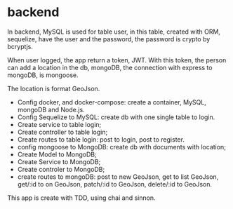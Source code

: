 # backend

In backend, MySQL is used for table user, in this table, created with ORM, sequelize, have the user and the password, the password is crypto by bcryptjs.

When user logged, the app return a token, JWT. With this token, the person can add a location in the db, mongoDB, the connection with express to mongoDB, is mongoose.

The location is format GeoJson.

- Config docker, and docker-compose:
    create a container, MySQL, mongoDB and Node.js.
- Config Sequelize to MySQL:
    create db with one single table to login.
- Create service to table login;
- Create controller to table login;
- Create routes to table login:
    post to login,
    post to register.
- config mongoose to MongoDB:
    create db with documents with location;
- Create Model to MongoDB;
- Create Service to MongoDB;
- Create controler to MongoDB;
- create routes to mongoDB:
    post to new GeoJson,
    get to list GeoJson,
    get/:id to on GeoJson,
    patch/:id to GeoJson,
    delete/:id to GeoJson.

This app is create with TDD, using chai and sinnon.